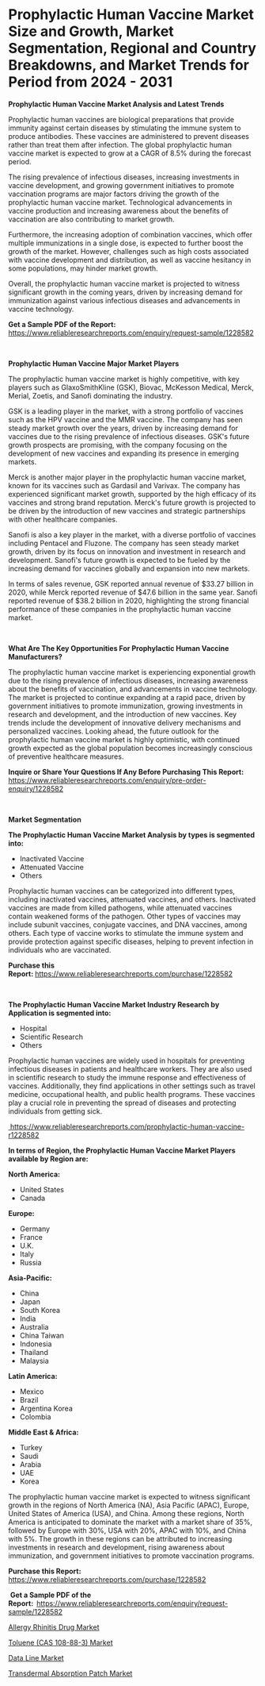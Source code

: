 <p><h1>Prophylactic Human Vaccine Market Size and Growth, Market Segmentation, Regional and Country Breakdowns, and Market Trends for Period from 2024 -  2031</h1></p><p><strong>Prophylactic Human Vaccine Market Analysis and Latest Trends</strong></p>
<p><p>Prophylactic human vaccines are biological preparations that provide immunity against certain diseases by stimulating the immune system to produce antibodies. These vaccines are administered to prevent diseases rather than treat them after infection. The global prophylactic human vaccine market is expected to grow at a CAGR of 8.5% during the forecast period.</p><p>The rising prevalence of infectious diseases, increasing investments in vaccine development, and growing government initiatives to promote vaccination programs are major factors driving the growth of the prophylactic human vaccine market. Technological advancements in vaccine production and increasing awareness about the benefits of vaccination are also contributing to market growth.</p><p>Furthermore, the increasing adoption of combination vaccines, which offer multiple immunizations in a single dose, is expected to further boost the growth of the market. However, challenges such as high costs associated with vaccine development and distribution, as well as vaccine hesitancy in some populations, may hinder market growth.</p><p>Overall, the prophylactic human vaccine market is projected to witness significant growth in the coming years, driven by increasing demand for immunization against various infectious diseases and advancements in vaccine technology.</p></p>
<p><strong>Get a Sample PDF of the Report:&nbsp;</strong> <a href="https://www.reliableresearchreports.com/enquiry/request-sample/1228582">https://www.reliableresearchreports.com/enquiry/request-sample/1228582</a></p>
<p>&nbsp;</p>
<p><strong>Prophylactic Human Vaccine Major Market Players</strong></p>
<p><p>The prophylactic human vaccine market is highly competitive, with key players such as GlaxoSmithKline (GSK), Biovac, McKesson Medical, Merck, Merial, Zoetis, and Sanofi dominating the industry. </p><p>GSK is a leading player in the market, with a strong portfolio of vaccines such as the HPV vaccine and the MMR vaccine. The company has seen steady market growth over the years, driven by increasing demand for vaccines due to the rising prevalence of infectious diseases. GSK's future growth prospects are promising, with the company focusing on the development of new vaccines and expanding its presence in emerging markets.</p><p>Merck is another major player in the prophylactic human vaccine market, known for its vaccines such as Gardasil and Varivax. The company has experienced significant market growth, supported by the high efficacy of its vaccines and strong brand reputation. Merck's future growth is projected to be driven by the introduction of new vaccines and strategic partnerships with other healthcare companies.</p><p>Sanofi is also a key player in the market, with a diverse portfolio of vaccines including Pentacel and Fluzone. The company has seen steady market growth, driven by its focus on innovation and investment in research and development. Sanofi's future growth is expected to be fueled by the increasing demand for vaccines globally and expansion into new markets.</p><p>In terms of sales revenue, GSK reported annual revenue of $33.27 billion in 2020, while Merck reported revenue of $47.6 billion in the same year. Sanofi reported revenue of $38.2 billion in 2020, highlighting the strong financial performance of these companies in the prophylactic human vaccine market.</p></p>
<p>&nbsp;</p>
<p><strong>What Are The Key Opportunities For Prophylactic Human Vaccine Manufacturers?</strong></p>
<p><p>The prophylactic human vaccine market is experiencing exponential growth due to the rising prevalence of infectious diseases, increasing awareness about the benefits of vaccination, and advancements in vaccine technology. The market is projected to continue expanding at a rapid pace, driven by government initiatives to promote immunization, growing investments in research and development, and the introduction of new vaccines. Key trends include the development of innovative delivery mechanisms and personalized vaccines. Looking ahead, the future outlook for the prophylactic human vaccine market is highly optimistic, with continued growth expected as the global population becomes increasingly conscious of preventive healthcare measures.</p></p>
<p><strong>Inquire or Share Your Questions If Any Before Purchasing This Report:</strong> <a href="https://www.reliableresearchreports.com/enquiry/pre-order-enquiry/1228582">https://www.reliableresearchreports.com/enquiry/pre-order-enquiry/1228582</a></p>
<p>&nbsp;</p>
<p><strong>Market Segmentation</strong></p>
<p><strong>The Prophylactic Human Vaccine Market Analysis by types is segmented into:</strong></p>
<p><ul><li>Inactivated Vaccine</li><li>Attenuated Vaccine</li><li>Others</li></ul></p>
<p><p>Prophylactic human vaccines can be categorized into different types, including inactivated vaccines, attenuated vaccines, and others. Inactivated vaccines are made from killed pathogens, while attenuated vaccines contain weakened forms of the pathogen. Other types of vaccines may include subunit vaccines, conjugate vaccines, and DNA vaccines, among others. Each type of vaccine works to stimulate the immune system and provide protection against specific diseases, helping to prevent infection in individuals who are vaccinated.</p></p>
<p><strong>Purchase this Report:&nbsp;</strong><a href="https://www.reliableresearchreports.com/purchase/1228582">https://www.reliableresearchreports.com/purchase/1228582</a></p>
<p>&nbsp;</p>
<p><strong>The Prophylactic Human Vaccine Market Industry Research by Application is segmented into:</strong></p>
<p><ul><li>Hospital</li><li>Scientific Research</li><li>Others</li></ul></p>
<p><p>Prophylactic human vaccines are widely used in hospitals for preventing infectious diseases in patients and healthcare workers. They are also used in scientific research to study the immune response and effectiveness of vaccines. Additionally, they find applications in other settings such as travel medicine, occupational health, and public health programs. These vaccines play a crucial role in preventing the spread of diseases and protecting individuals from getting sick.</p></p>
<p><a href="https://www.reliableresearchreports.com/prophylactic-human-vaccine-r1228582">&nbsp;https://www.reliableresearchreports.com/prophylactic-human-vaccine-r1228582</a></p>
<p><strong>In terms of Region, the Prophylactic Human Vaccine Market Players available by Region are:</strong></p>
<p>
    <p> <strong> North America: </strong>
        <ul>
            <li>United States</li>
            <li>Canada</li>
        </ul>
        </p> 
    <p> <strong> Europe: </strong>
        <ul>
            <li>Germany</li>
            <li>France</li>
            <li>U.K.</li>
            <li>Italy</li>
            <li>Russia</li>
        </ul>
        </p> 
    <p> <strong> Asia-Pacific: </strong>
        <ul>
            <li>China</li>
            <li>Japan</li>
            <li>South Korea</li>
            <li>India</li>
            <li>Australia</li>
            <li>China Taiwan</li>
            <li>Indonesia</li>
            <li>Thailand</li>
            <li>Malaysia</li>
        </ul>
        </p> 
    <p> <strong> Latin America: </strong>
        <ul>
            <li>Mexico</li>
            <li>Brazil</li>
            <li>Argentina Korea</li>
            <li>Colombia</li>
        </ul>
        </p> 
    <p> <strong> Middle East & Africa: </strong>
        <ul>
            <li>Turkey</li>
            <li>Saudi</li>
            <li>Arabia</li>
            <li>UAE</li>
            <li>Korea</li>
        </ul>
    </p>
    </p>
<p><p>The prophylactic human vaccine market is expected to witness significant growth in the regions of North America (NA), Asia Pacific (APAC), Europe, United States of America (USA), and China. Among these regions, North America is anticipated to dominate the market with a market share of 35%, followed by Europe with 30%, USA with 20%, APAC with 10%, and China with 5%. The growth in these regions can be attributed to increasing investments in research and development, rising awareness about immunization, and government initiatives to promote vaccination programs.</p></p>
<p><strong>Purchase this Report: </strong><a href="https://www.reliableresearchreports.com/purchase/1228582">https://www.reliableresearchreports.com/purchase/1228582</a></p>
<p>&nbsp;<strong>Get a Sample PDF of the Report:&nbsp;&nbsp;</strong><a href="https://www.reliableresearchreports.com/enquiry/request-sample/1228582">https://www.reliableresearchreports.com/enquiry/request-sample/1228582</a></p>
<p><strong></strong></p>
<p><p><a href="https://github.com/ZackaryHalvorson2023/Market-Research-Report-List-1/blob/main/allergy-rhinitis-drug-market.md">Allergy Rhinitis Drug Market</a></p><p><a href="https://www.linkedin.com/pulse/toluene-cas-108-88-3-market-size-trends-growth-outlook-forecasted-m2a3e">Toluene (CAS 108-88-3) Market</a></p><p><a href="https://www.linkedin.com/pulse/data-line-market-offer-valuable-insights-size-share-trends-wt7lf">Data Line Market</a></p><p><a href="https://github.com/AnnChovey2023/Market-Research-Report-List-1/blob/main/transdermal-absorption-patch-market.md">Transdermal Absorption Patch Market</a></p></p>